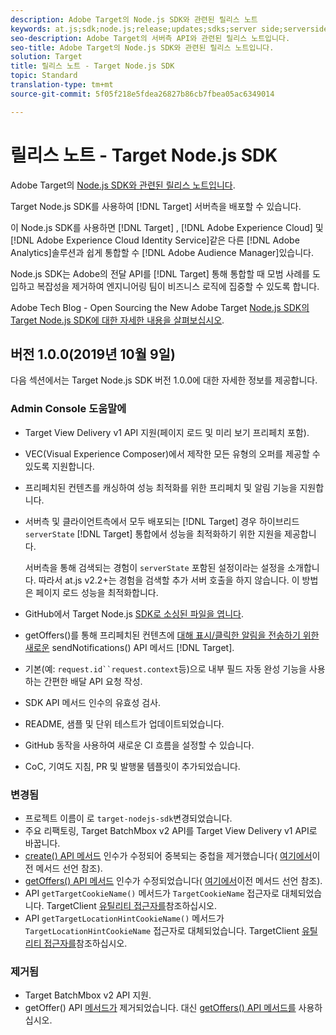 ```yaml
---
description: Adobe Target의 Node.js SDK와 관련된 릴리스 노트
keywords: at.js;sdk;node.js;release;updates;sdks;server side;serverside;server-side;nodejs
seo-description: Adobe Target의 서버측 API와 관련된 릴리스 노트입니다.
seo-title: Adobe Target의 Node.js SDK와 관련된 릴리스 노트입니다.
solution: Target
title: 릴리스 노트 - Target Node.js SDK
topic: Standard
translation-type: tm+mt
source-git-commit: 5f05f218e5fdea26827b86cb7fbea05ac6349014

---
```



# 릴리스 노트 - Target Node.js SDK

Adobe Target의 [Node.js SDK와 관련된 릴리스 노트입니다](https://github.com/adobe/target-nodejs-sdk).

Target Node.js SDK를 사용하여 [!DNL Target] 서버측을 배포할 수 있습니다.

이 Node.js SDK를 사용하면 [!DNL Target] , [!DNL Adobe Experience Cloud] 및 [!DNL Adobe Experience Cloud Identity Service]같은 다른 [!DNL Adobe Analytics]솔루션과 쉽게 통합할 수 [!DNL Adobe Audience Manager]있습니다.

Node.js SDK는 Adobe의 전달 API를 [!DNL Target] 통해 통합할 때 모범 사례를 도입하고 복잡성을 제거하여 엔지니어링 팀이 비즈니스 로직에 집중할 수 있도록 합니다.

Adobe Tech Blog - Open Sourcing the New Adobe Target [Node.js SDK의 Target Node.js SDK에 대한 자세한 내용을 살펴보십시오](https://medium.com/adobetech/open-sourcing-the-new-adobe-target-node-js-sdk-b6feafd828bc).

## 버전 1.0.0(2019년 10월 9일)

다음 섹션에서는 Target Node.js SDK 버전 1.0.0에 대한 자세한 정보를 제공합니다.

### Admin Console 도움말에

* Target View Delivery v1 API 지원(페이지 로드 및 미리 보기 프리페치 포함).
* VEC(Visual Experience Composer)에서 제작한 모든 유형의 오퍼를 제공할 수 있도록 지원합니다.
* 프리페치된 컨텐츠를 캐싱하여 성능 최적화를 위한 프리페치 및 알림 기능을 지원합니다.
* 서버측 및 클라이언트측에서 모두 배포되는 [!DNL Target] 경우 하이브리드 `serverState` [!DNL Target] 통합에서 성능을 최적화하기 위한 지원을 제공합니다.

   서버측을 통해 검색되는 경험이 `serverState` 포함된 설정이라는 설정을 소개합니다. 따라서 at.js v2.2+는 경험을 검색할 추가 서버 호출을 하지 않습니다. 이 방법은 페이지 로드 성능을 최적화합니다.

* GitHub에서 Target Node.js [SDK로 소싱된 파일을 엽니다](https://github.com/adobe/target-nodejs-sdk).
* getOffers()를 통해 프리페치된 컨텐츠에 [대해 표시/클릭한 알림을 전송하기 위한 새로운](https://git.corp.adobe.com/anischev/target-nodejs-sdk/blob/TNT-33695/README.md#targetclientsendnotifications) sendNotifications() API 메서드 [!DNL Target][](https://git.corp.adobe.com/anischev/target-nodejs-sdk/blob/TNT-33695/README.md#targetclientgetoffers).
* 기본(예: `request.id``request.context`등)으로 내부 필드 자동 완성 기능을 사용하는 간편한 배달 API 요청 작성.
* SDK API 메서드 인수의 유효성 검사.
* README, 샘플 및 단위 테스트가 업데이트되었습니다.
* GitHub 동작을 사용하여 새로운 CI 흐름을 설정할 수 있습니다.
* CoC, 기여도 지침, PR 및 발행물 템플릿이 추가되었습니다.

### 변경됨

* 프로젝트 이름이 로 `target-nodejs-sdk`변경되었습니다.
* 주요 리팩토링, Target BatchMbox v2 API를 Target View Delivery v1 API로 바꿉니다.
* [create() API 메서드](https://git.corp.adobe.com/anischev/target-nodejs-sdk/blob/TNT-33695/README.md#targetclientcreate) 인수가 수정되어 중복되는 중첩을 제거했습니다( [여기에서](https://www.npmjs.com/package/@adobe/target-node-client#targetnodeclientcreate)이전 메서드 선언 참조).
* [getOffers() API 메서드](https://git.corp.adobe.com/anischev/target-nodejs-sdk/blob/TNT-33695/README.md#targetclientgetoffers) 인수가 수정되었습니다( [여기에서](https://www.npmjs.com/package/@adobe/target-node-client#targetnodeclientgetoffers)이전 메서드 선언 참조).
* API `getTargetCookieName()` 메서드가 `TargetCookieName` 접근자로 대체되었습니다. TargetClient [유틸리티 접근자를](https://git.corp.adobe.com/anischev/target-nodejs-sdk/blob/TNT-33695/README.md#targetclient-utility-accessors)참조하십시오.
* API `getTargetLocationHintCookieName()` 메서드가 `TargetLocationHintCookieName` 접근자로 대체되었습니다.  TargetClient [유틸리티 접근자를](https://git.corp.adobe.com/anischev/target-nodejs-sdk/blob/TNT-33695/README.md#targetclient-utility-accessors)참조하십시오.

### 제거됨

* Target BatchMbox v2 API 지원.
* getOffer() API [메서드가](https://www.npmjs.com/package/@adobe/target-node-client#targetnodeclientgetoffer) 제거되었습니다. 대신 [getOffers() API 메서드를](https://git.corp.adobe.com/anischev/target-nodejs-sdk/blob/TNT-33695/README.md#targetclientgetoffers) 사용하십시오.

